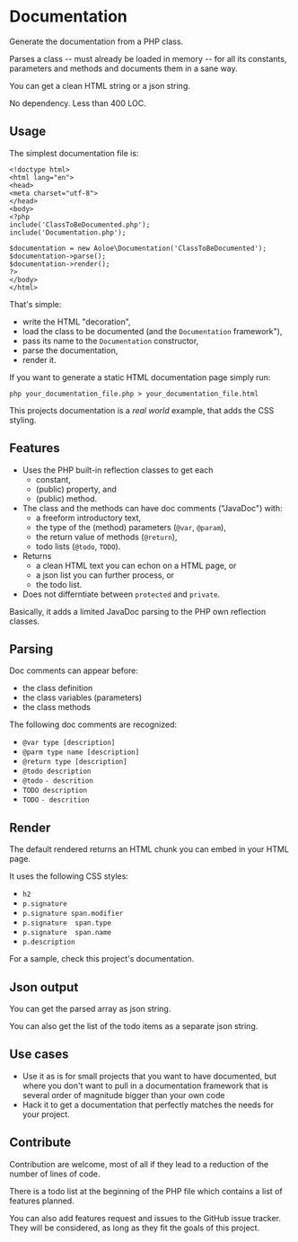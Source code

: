 # Documentation

Generate the documentation from a PHP class.

Parses a class -- must already be loaded in memory -- for all its constants, parameters and methods and documents them in a sane way.

You can get a clean HTML string or a json string.

No dependency. Less than 400 LOC.

## Usage

The simplest documentation file is:

~~~ .php
<!doctype html>
<html lang="en">
<head>
<meta charset="utf-8">
</head>
<body>
<?php
include('ClassToBeDocumented.php');
include('Documentation.php');

$documentation = new Aoloe\Documentation('ClassToBeDocumented');
$documentation->parse();
$documentation->render();
?>
</body>
</html>
~~~

That's simple:

- write the HTML "decoration",
- load the class to be documented (and the `Documentation` framework"),
- pass its name to the `Documentation` constructor,
- parse the documentation,
- render it.

If you want to generate a static HTML documentation page simply run:

    php your_documentation_file.php > your_documentation_file.html

This projects documentation is a _real world_ example, that adds the CSS styling.

## Features

- Uses the PHP built-in reflection classes to get each
  - constant,
  - (public) property, and
  - (public) method.
- The class and the methods can have doc comments ("JavaDoc") with:
  - a freeform introductory text,
  - the type of the (method) parameters (`@var`, `@param`),
  - the return value of methods (`@return`),
  - todo lists (`@todo`, `TODO`).
- Returns
  - a clean HTML text you can echon on a HTML page, or
  - a json list you can further process, or
  - the todo list.
- Does not differntiate between `protected` and `private`.

Basically, it adds a limited JavaDoc parsing to the PHP own reflection classes.

## Parsing

Doc comments can appear before:
- the class definition
- the class variables (parameters)
- the class methods

The following doc comments are recognized:

- `@var type [description]`
- `@parm type name [description]`
- `@return type [description]`
- `@todo description`
- `@todo`
  `- descrition`
- `TODO description`
- `TODO`
  `- descrition`

## Render

The default rendered returns an HTML chunk you can embed in your HTML page.

It uses the following CSS styles:

- `h2`
- `p.signature`
- `p.signature span.modifier`
- `p.signature  span.type`
- `p.signature  span.name`
- `p.description`

For a sample, check this project's documentation.

## Json output

You can get the parsed array as json string.

You can also get the list of the todo items as a separate json string.

## Use cases

- Use it as is for small projects that you want to have documented, but where you don't want to pull in a documentation framework that is several order of magnitude bigger than your own code
- Hack it to get a documentation that perfectly matches the needs for your project.

## Contribute

Contribution are welcome, most of all if they lead to a reduction of the number of lines of code.

There is a todo list at the beginning of the PHP file which contains a list of features planned.

You can also add features request and issues to the GitHub issue tracker. They will be considered, as long as they fit the goals of this project.
